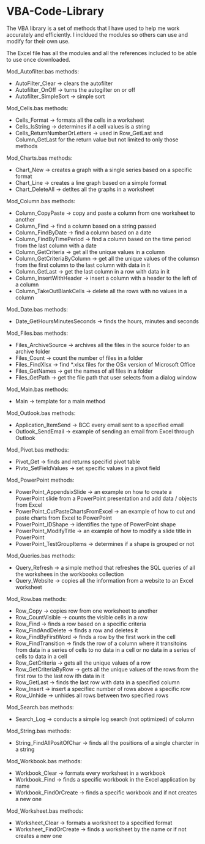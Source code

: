# VBA-Code-Library

The VBA library is a set of methods that I have used to help me work accurately and efficiently.  I incldued the modules so others can use and modify for their own use.

The Excel file has all the modules and all the references included to be able to use once downloaded.

Mod_Autofilter.bas methods:
  - AutoFilter_Clear -> clears the autofilter
  - Autofilter_OnOff -> turns the autogilter on or off
  - Autofilter_SimpleSort -> simple sort

Mod_Cells.bas methods:
  - Cells_Format -> formats all the cells in a worksheet
  - Cells_IsString -> determines if a cell values is a string
  - Cells_ReturnNumberOrLetters -> used in Row_GetLast and Column_GetLast for the return value but not limited to only those methods

Mod_Charts.bas methods:
  - Chart_New -> creates a graph with a single series based on a specific format
  - Chart_Line -> creates a line graph based on a simple format
  - Chart_DeleteAll -> detltes all the graphs in a worksheet

Mod_Column.bas methods:
  - Column_CopyPaste -> copy and paste a column from one worksheet to another
  - Column_Find -> find a column based on a string passed
  - Column_FindByDate -> find a column based on a date
  - Column_FindByTimePeriod -> find a column based on the time period from the last column with a date
  - Column_GetCriteria -> get all the unique values in a column
  - Column_GetCriteriaByColumn -> get all the unique values of the columsn from the first column to the last column with data in it
  - Column_GetLast -> get the last column in a row with data in it
  - Column_InsertWithHeader -> insert a column with a header to the left of a column
  - Column_TakeOutBlankCells -> delete all the rows with no values in a column

Mod_Date.bas methods:
  - Date_GetHoursMinutesSeconds -> finds the hours, minutes and seconds

Mod_Files.bas methods:
  - Files_ArchiveSource -> archives all the files in the source folder to an archive folder
  - Files_Count -> count the number of files in a folder
  - Files_FindXlsx -> find *.xlsx files for the OSx version of Microsoft Office
  - Files_GetNames -> get the names of all files in a folder
  - Files_GetPath -> get the file path that user selects from a dialog window

Mod_Main.bas methods:
  - Main -> template for a main method

Mod_Outlook.bas methods:
  - Application_ItemSend -> BCC every email sent to a specified email
  - Outlook_SendEmail -> example of sending an email from Excel through Outlook

Mod_Pivot.bas methods:
  - Pivot_Get -> finds and returns specifid pivot table
  - Pivto_SetFieldValues -> set specific values in a pivot field

Mod_PowerPoint methods:
  - PowerPoint_AppendsixSlide -> an example on how to create a PowerPoint slide from a PowerPoint presentation and add data / objects         from Excel
  - PowerPoint_CutPasteChartsFromExcel -> an example of how to cut and paste charts from Excel to PowerPoint
  - PowerPoint_IDShape -> identifies the type of PowerPoint shape
  - PowerPoint_ModifyTitle -> an example of how to modify a slide title in PowerPoint
  - PowerPoint_TestGroupItems -> determines if a shape is grouped or not

Mod_Queries.bas methods:
  - Query_Refresh -> a simple method that refreshes the SQL queries of all the workshees in the workbooks collection
  - Query_Website -> copies all the information from a website to an Excel worksheet

Mod_Row.bas methods:
  - Row_Copy -> copies row from one worksheet to another
  - Row_CountVisible -> counts the visible cells in a row
  - Row_Find -> finds a row based on a specific criteria
  - Row_FindAndDelete -> finds a row and deletes it
  - Row_FindByFirstWord -> finds a row by the first work in the cell
  - Row_FindTransition -> finds the row of a column where it transitoins from data in a series of cells to no data in a cell or no data                             in a series of cells to data in a cell
  - Row_GetCriteria -> gets all the unique values of a row
  - Row_GetCriteriaByRow -> gets all the unique values of the rows from the first row to the last row ith data in it
  - Row_GetLast -> finds the last row with data in a specified column
  - Row_Insert -> insert a specifiec number of rows above a specific row
  - Row_Unhide -> unhides all rows between two specified rows

Mod_Search.bas methods:
  - Search_Log -> conducts a simple log search (not optimized) of column

Mod_String.bas methods:
  - String_FindAllPositOfChar -> finds all the positions of a single charcter in a string

Mod_Workbook.bas methods:
  - Workbook_Clear -> formats every worksheet in a workbook
  - Workbook_Find -> finds a specific workbook in the Excel application by name
  - Workbook_FindOrCreate -> finds a specific workbook and if not creates a new one

Mod_Worksheet.bas methods:
  - Worksheet_Clear -> formats a worksheet to a specified format
  - Worksheet_FindOrCreate -> finds a worksheet by the name or if not creates a new one
